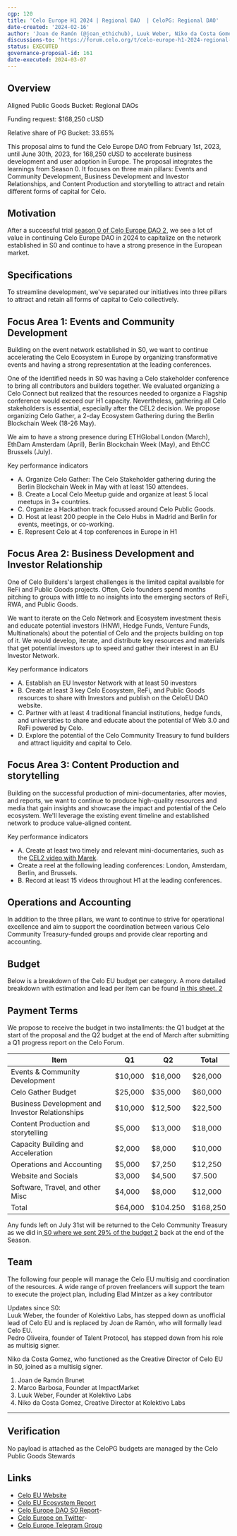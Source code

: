 ```yaml
---
cgp: 120
title: 'Celo Europe H1 2024 | Regional DAO  | CeloPG: Regional DAO'
date-created: '2024-02-16'
author: 'Joan de Ramón (@joan_ethichub), Luuk Weber, Niko da Costa Gomez' 
discussions-to: 'https://forum.celo.org/t/celo-europe-h1-2024-regional-dao-final/7450'
status: EXECUTED
governance-proposal-id: 161
date-executed: 2024-03-07
---
```


## Overview
Aligned Public Goods Bucket: Regional DAOs

Funding request: $168,250 cUSD

Relative share of PG Bucket: 33.65%

This proposal aims to fund the Celo Europe DAO from February 1st, 2023, until June 30th, 2023, for 168,250 cUSD to accelerate business development and user adoption in Europe. The proposal integrates the learnings from Season 0. It focuses on three main pillars: Events and Community Development, Business Development and Investor Relationships, and Content Production and storytelling to attract and retain different forms of capital for Celo.

Motivation
-------
After a successful trial [season 0 of Celo Europe DAO 2](https://forum.celo.org/t/celo-europe-dao-s0-report/7050), we see a lot of value in continuing Celo Europe DAO in 2024 to capitalize on the network established in S0 and continue to have a strong presence in the European market.

Specifications
-------

To streamline development, we've separated our initiatives into three pillars to attract and retain all forms of capital to Celo collectively.

Focus Area 1: Events and Community Development
-------

Building on the event network established in S0, we want to continue accelerating the Celo Ecosystem in Europe by organizing transformative events and having a strong representation at the leading conferences.

One of the identified needs in S0 was having a Celo stakeholder conference to bring all contributors and builders together. We evaluated organizing a Celo Connect but realized that the resources needed to organize a Flagship conference would exceed our H1 capacity. Nevertheless, gathering all Celo stakeholders is essential, especially after the CEL2 decision. We propose organizing Celo Gather, a 2-day Ecosystem Gathering during the Berlin Blockchain Week (18-26 May).

We aim to have a strong presence during ETHGlobal London (March), EthDam Amsterdam (April), Berlin Blockchain Week (May), and EthCC Brussels (July).

Key performance indicators

-   A. Organize Celo Gather: The Celo Stakeholder gathering during the Berlin Blockchain Week in May with at least 150 attendees.
-   B. Create a Local Celo Meetup guide and organize at least 5 local meetups in 3+ countries.
-   C. Organize a Hackathon track focussed around Celo Public Goods.
-   D. Host at least 200 people in the Celo Hubs in Madrid and Berlin for events, meetings, or co-working.
-   E. Represent Celo at 4 top conferences in Europe in H1

Focus Area 2: Business Development and Investor Relationship
-------

One of Celo Builders's largest challenges is the limited capital available for ReFi and Public Goods projects. Often, Celo founders spend months pitching to groups with little to no insights into the emerging sectors of ReFi, RWA, and Public Goods.

We want to iterate on the Celo Network and Ecosystem investment thesis and educate potential investors (HNWI, Hedge Funds, Venture Funds, Multinationals) about the potential of Celo and the projects building on top of it. We would develop, iterate, and distribute key resources and materials that get potential investors up to speed and gather their interest in an EU Investor Network.

Key performance indicators

-   A. Establish an EU Investor Network with at least 50 investors
-   B. Create at least 3 key Celo Ecosystem, ReFi, and Public Goods resources to share with Investors and publish on the CeloEU DAO website.
-   C. Partner with at least 4 traditional financial institutions, hedge funds, and universities to share and educate about the potential of Web 3.0 and ReFi powered by Celo.
-   D. Explore the potential of the Celo Community Treasury to fund builders and attract liquidity and capital to Celo.

Focus Area 3: Content Production and storytelling
-------

Building on the successful production of mini-documentaries, after movies, and reports, we want to continue to produce high-quality resources and media that gain insights and showcase the impact and potential of the Celo ecosystem. We'll leverage the existing event timeline and established network to produce value-aligned content.

Key performance indicators

-   A. Create at least two timely and relevant mini-documentaries, such as the [CEL2 video with Marek](https://www.youtube.com/watch?v=7VLv8NPN1-c).
-   Create a reel at the following leading conferences: London, Amsterdam, Berlin, and Brussels.
-   B. Record at least 15 videos throughout H1 at the leading conferences.

Operations and Accounting
-------

In addition to the three pillars, we want to continue to strive for operational excellence and aim to support the coordination between various Celo Community Treasury-funded groups and provide clear reporting and accounting.

Budget
-------

Below is a breakdown of the Celo EU budget per category. A more detailed breakdown with estimation and lead per item can be found [in this sheet. 2](https://docs.google.com/spreadsheets/d/1nDYKJG5DPRlREiLzCvM-rVHy1MQdByFWjzkTsXrDRk8/edit?usp=sharing)

Payment Terms
-------

We propose to receive the budget in two installments: the Q1 budget at the start of the proposal and the Q2 budget at the end of March after submitting a Q1 progress report on the Celo Forum.

| Item | Q1 | Q2 | Total |
| --- | --- | --- | --- |
| Events & Community Development | $10,000 | $16,000 | $26,000 |
| Celo Gather Budget | $25,000 | $35,000 | $60,000 |
| Business Development and Investor Relationships | $10,000 | $12,500 | $22,500 |
| Content Production and storytelling | $5,000 | $13,000 | $18,000 |
| Capacity Building and Acceleration | $2,000 | $8,000 | $10,000 |
| Operations and Accounting | $5,000 | $7,250 | $12,250 |
| Website and Socials | $3,000 | $4,500 | $7.500 |
| Software, Travel, and other Misc | $4,000 | $8,000 | $12,000 |
| Total | $64,000 | $104.250 | $168,250 |

Any funds left on July 31st will be returned to the Celo Community Treasury as we did in[ S0 where we sent 29% of the budget 2](https://forum.celo.org/t/celo-europe-dao-s0-report/7050) back at the end of the Season.

Team
-------
The following four people will manage the Celo EU multisig and coordination of the resources. A wide range of proven freelancers will support the team to execute the project plan, including Elad Mintzer as a key contributor

Updates since S0:\
Luuk Weber, the founder of Kolektivo Labs, has stepped down as unofficial lead of Celo EU and is replaced by Joan de Ramón, who will formally lead Celo EU.\
Pedro Oliveira, founder of Talent Protocol, has stepped down from his role as multisig signer.

Niko da Costa Gomez, who functioned as the Creative Director of Celo EU in S0, joined as a multisig signer.

1.  Joan de Ramón Brunet
2.  Marco Barbosa, Founder at ImpactMarket
3.  Luuk Weber, Founder at Kolektivo Labs
4.  Niko da Costa Gomez, Creative Director at Kolektivo Labs
-------

## Verification
No payload is attached as the CeloPG budgets are managed by the Celo Public Goods Stewards

## Links
- [Celo EU Website](https://www.celodao.eu/)
- [Celo EU Ecosystem Report](https://docsend.com/view/gyr34kygvcnzts6y)
- [Celo Europe DAO S0 Report](https://forum.celo.org/t/celo-europe-dao-s0-report/7050)- 
- [Celo Europe on Twitter](https://twitter.com/CeloEurope)- 
- [Celo Europe Telegram Group](https://t.me/+_JJtfRWi5gRlNmFk)
